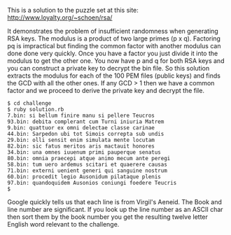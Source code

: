 This is a solution to the puzzle set at this site: http://www.loyalty.org/~schoen/rsa/

It demonstrates the problem of insufficient randomness when generating RSA keys.
The modulus is a product of two large primes (p x q). Factoring pq is impractical
but finding the common factor with another modulus can done done very quickly.
Once you have a factor you just divide it into the modulus to get the other one.
You now have p and q for both RSA keys and you can construct a private key to
decrypt the bin file. So this solution extracts the modulus for each of the 100
PEM files (public keys) and finds the GCD with all the other ones. If any GCD > 1
then we have a common factor and we proceed to derive the private key and decrypt
the file.
```
$ cd challenge
$ ruby solution.rb
7.bin: si bellum finire manu si pellere Teucros
93.bin: debita complerant cum Turni iniuria Matrem
9.bin: quattuor ex omni delectae classe carinae
44.bin: Sarpedon ubi tot Simois correpta sub undis
29.bin: olli sensit enim simulata mente locutam
82.bin: sic fatus meritos aris mactauit honores
34.bin: una omnes iuuenum primi pauperque senatus
80.bin: omnia praecepi atque animo mecum ante peregi
58.bin: tum uero ardemus scitari et quaerere causas
71.bin: externi uenient generi qui sanguine nostrum
60.bin: procedit legio Ausonidum pilataque plenis
97.bin: quandoquidem Ausonios coniungi foedere Teucris
$
```
Google quickly tells us that each line is from Virgil's Aeneid. The Book and line number are significant.
If you look up the line number as an ASCII char then sort them by the book number you get the resulting
twelve letter English word relevant to the challenge.
